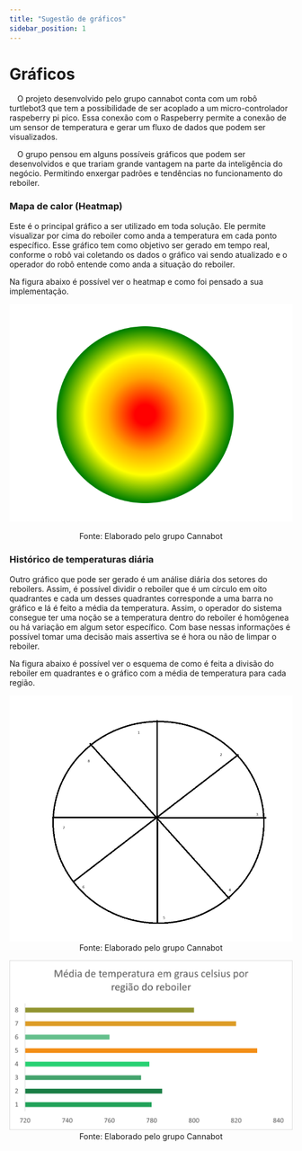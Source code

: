 ```yaml
---
title: "Sugestão de gráficos"
sidebar_position: 1
---
```


# Gráficos 

&emsp;O projeto desenvolvido pelo grupo cannabot conta com um robô turtlebot3 que tem a possibilidade de ser acoplado a um micro-controlador raspeberry pi pico. Essa conexão com o Raspeberry permite a conexão de um sensor de temperatura e gerar um fluxo de dados que podem ser visualizados. 

&emsp;O grupo pensou em alguns possíveis gráficos que podem ser desenvolvidos e que trariam grande vantagem na parte da inteligência do negócio. Permitindo enxergar padrões e tendências no funcionamento do reboiler. 

### Mapa de calor (Heatmap) 

Este é o principal gráfico a ser utilizado em toda solução. Ele permite visualizar por cima do reboiler como anda a temperatura em cada ponto específico. Esse gráfico tem como objetivo ser gerado em tempo real, conforme o robô vai coletando os dados o gráfico vai sendo atualizado e o operador do robô entende como anda a situação do reboiler. 

Na figura abaixo é possível ver o heatmap e como foi pensado a sua implementação.

<div align="center"> 

![](../../../../..\docs\static\img\sprint3\heatmap.png)

Fonte: Elaborado pelo grupo Cannabot
</div>


### Histórico de temperaturas diária 

Outro gráfico que pode ser gerado é um análise diária dos setores do reboilers. Assim, é possível dividir o reboiler que é um círculo em oito quadrantes e cada um desses quadrantes corresponde a uma barra no gráfico e lá é feito a média da temperatura. 
Assim, o operador do sistema consegue ter uma noção se a temperatura dentro do reboiler é homôgenea ou há variação em algum setor específico. Com base nessas informações é possível tomar uma decisão mais assertiva se é hora ou não de limpar o reboiler. 

Na figura abaixo é possível ver o esquema de como é feita a divisão do reboiler em quadrantes e o gráfico com a média de temperatura para cada região.

<div align="center"> 

![Divisão do Reboiler](../../../../..\docs\static\img\sprint3\circle.png)
Fonte: Elaborado pelo grupo Cannabot
</div>

<div align="center"> 

![Média da temperatura por setor](../../../../..\docs\static\img\sprint3\grafico1.png)
Fonte: Elaborado pelo grupo Cannabot
</div>

### 